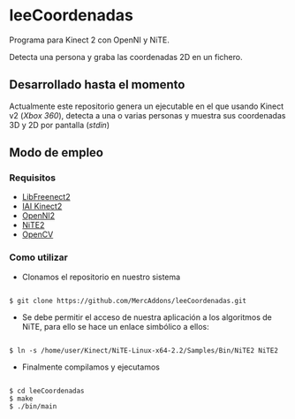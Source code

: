 # leeCoordenadas
Programa para Kinect 2 con OpenNI y NiTE.

Detecta una persona y graba las coordenadas 2D en un fichero.

## Desarrollado hasta el momento
Actualmente este repositorio genera un ejecutable en el que usando Kinect v2 (*Xbox 360*), detecta a una o varias personas y muestra sus coordenadas 3D y 2D por pantalla (*stdin*)

## Modo de empleo
### Requisitos
  * [LibFreenect2](https://github.com/OpenKinect/libfreenect2#debianubuntu-1404)
  * [IAI Kinect2](https://github.com/code-iai/iai_kinect2)
  * [OpenNI2](https://github.com/OpenNI/OpenNI2.git)
  * [NiTE2](http://download.dahoo.fr/Ressources/openNi/last%20version%20Nite/)
  * [OpenCV](https://github.com/opencv/opencv/archive/2.4.13.zip)

### Como utilizar
* Clonamos el repositorio en nuestro sistema
```

$ git clone https://github.com/MercAddons/leeCoordenadas.git

```
* Se debe permitir el acceso de nuestra aplicación a los algoritmos de NiTE, para ello se hace un enlace simbólico a ellos:

```

$ ln -s /home/user/Kinect/NiTE-Linux-x64-2.2/Samples/Bin/NiTE2 NiTE2

```

* Finalmente compilamos y ejecutamos

```

$ cd leeCoordenadas
$ make
$ ./bin/main

```
